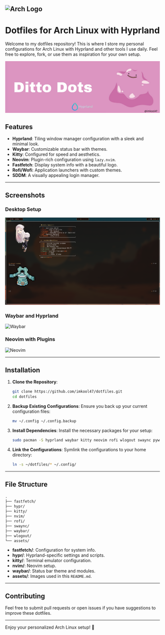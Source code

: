 
## <img src="https://upload.wikimedia.org/wikipedia/commons/thumb/1/13/Arch_Linux_%22Crystal%22_icon.svg/256px-Arch_Linux_%22Crystal%22_icon.svg.png" alt="Arch Logo" width="24"> 

# Dotfiles for Arch Linux with Hyprland

Welcome to my dotfiles repository! This is where I store my personal configurations for Arch Linux with Hyprland and other tools I use daily. Feel free to explore, fork, or use them as inspiration for your own setup.

![Header](https://raw.githubusercontent.com/imkool47/dotfiles/refs/heads/main/Screenshots/DittoDotsHeader.jpg)

## Features
- **Hyprland**: Tiling window manager configuration with a sleek and minimal look.
- **Waybar**: Customizable status bar with themes.
- **Kitty**: Configured for speed and aesthetics.
- **Neovim**: Plugin-rich configuration using `lazy.nvim`.
- **Fastfetch**: Display system info with a beautiful logo.
- **Rofi/Wofi**: Application launchers with custom themes.
- **SDDM**: A visually appealing login manager.

---

## Screenshots

### Desktop Setup
![Desktop Screenshot](https://raw.githubusercontent.com/imkool47/dotfiles/refs/heads/main/Screenshots/2024-12-12-175854_hyprshot.png)

### Waybar and Hyprland
![Waybar](./assets/waybar.png)

### Neovim with Plugins
![Neovim](./assets/nvim.png)

---

## Installation

1. **Clone the Repository**:
   ```bash
   git clone https://github.com/imkool47/dotfiles.git
   cd dotfiles
   ```

2. **Backup Existing Configurations**:
   Ensure you back up your current configuration files:
   ```bash
   mv ~/.config ~/.config.backup
   ```

3. **Install Dependencies**:
   Install the necessary packages for your setup:
   ```bash
   sudo pacman -S hyprland waybar kitty neovim rofi wlogout swaync pywal pywalfox waypaper wofi rofi
   ```

5. **Link the Configurations**:
   Symlink the configurations to your home directory:
   ```bash
   ln -s ~/dotfiles/* ~/.config/
   ```

---

## File Structure

```plaintext
.
├── fastfetch/
├── hypr/
├── kitty/
├── nvim/
├── rofi/
├── swaync/
├── waybar/
├── wlogout/
└── assets/
```

- **fastfetch/**: Configuration for system info.
- **hypr/**: Hyprland-specific settings and scripts.
- **kitty/**: Terminal emulator configuration.
- **nvim/**: Neovim setup.
- **waybar/**: Status bar theme and modules.
- **assets/**: Images used in this `README.md`.

---

## Contributing
Feel free to submit pull requests or open issues if you have suggestions to improve these dotfiles.

---

Enjoy your personalized Arch Linux setup! 🌟
